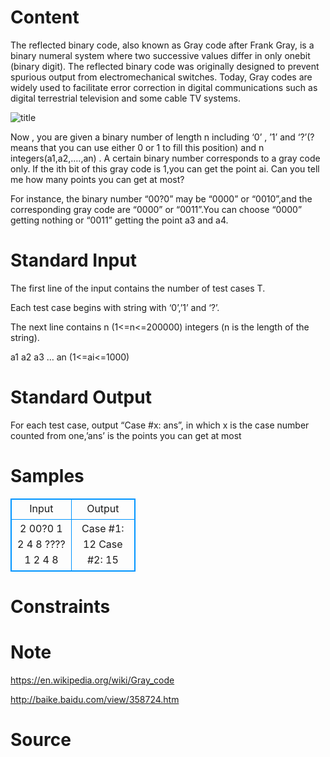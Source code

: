
# Content

The reflected binary code, also known as Gray code after Frank Gray, is a binary numeral system where two successive values differ in only onebit (binary digit). The reflected binary code was originally designed to prevent spurious output from electromechanical switches. Today, Gray codes are widely used to facilitate error correction in digital communications such as digital terrestrial television and some cable TV systems.

![title](/source/lutece/gray-code/img/aHR0cHM6Ly9hY20udWVzdGMuZWR1LmNuL21lZGlhL2ltYWdlL3Byb2JsZW0vMTE4Ni8yMDE1MDgwNDIwMTgzODc4NDIucG5n.png)

Now , you are given a binary number of length n including ‘0’ , ’1’ and ‘?’(? means that you can use either 0 or 1 to fill this position) and n integers(a1,a2,….,an) . A certain binary number corresponds to a gray code only. If the ith bit of this gray code is 1,you can get the point ai.
Can you tell me how many points you can get at most?

For instance, the binary number “00?0” may be “0000” or “0010”,and the corresponding gray code are “0000” or “0011”.You can choose “0000” getting nothing or “0011” getting the point a3 and a4.

# Standard Input

The first line of the input contains the number of test cases T.

Each test case begins with string with ‘0’,’1’ and ‘?’.

The next line contains  n (1<=n<=200000) integers (n is the length of the string).

a1 a2 a3 … an (1<=ai<=1000)

# Standard Output

For each test case, output “Case #x: ans”, in which x is the case number counted from one,’ans’ is the points you can get at most

# Samples

<style>
        table,table tr th, table tr td { border:1px solid #0094ff; }
        table { width: 200px; min-height: 25px; line-height: 25px; text-align: center; border-collapse: collapse;}   
    </style>
<table>
	<tr>
		<td>Input</td>
		<td>Output</td>
	</tr>
<tr><td>2
00?0
1 2 4 8
????
1 2 4 8
</td><td>Case #1: 12
Case #2: 15</td></tr></table>


# Constraints



# Note

https://en.wikipedia.org/wiki/Gray_code

http://baike.baidu.com/view/358724.htm

# Source


